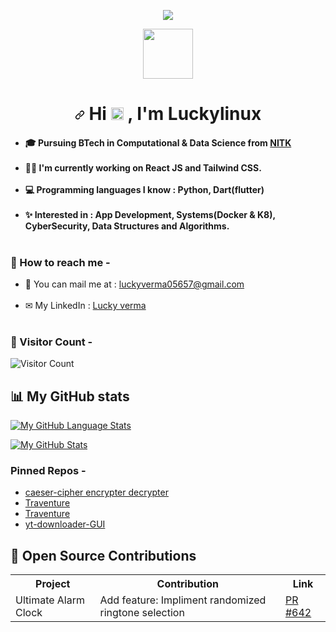 <p align="center"<a href="https://en.wikipedia.org/wiki/india"><img src="https://img.shields.io/badge/FROM-INDIA-green?colorA=%23FF9933&amp;colorB=%23138808&amp;style=for-the-badge"></img></a></p>
<p align="center"<a href="https://nitk.ac.in"><img width="80px" src="https://encrypted-tbn0.gstatic.com/images?q=tbn:ANd9GcSx_K2RoLz2NXai1c2jlx-cmzKWh3ghZP2_Ag&s"></img></a></p>
<h1 align="center">
<a id="user-content-hi--im-kali--the-hacker" class="anchor" aria-hidden="true" href="#hi--im-kali--the-hacker"><svg class="octicon octicon-link" viewBox="0 0 16 16" version="1.1" width="16" height="16" aria-hidden="true"><path fill-rule="evenodd" d="M7.775 3.275a.75.75 0 001.06 1.06l1.25-1.25a2 2 0 112.83 2.83l-2.5 2.5a2 2 0 01-2.83 0 .75.75 0 00-1.06 1.06 3.5 3.5 0 004.95 0l2.5-2.5a3.5 3.5 0 00-4.95-4.95l-1.25 1.25zm-4.69 9.64a2 2 0 010-2.83l2.5-2.5a2 2 0 012.83 0 .75.75 0 001.06-1.06 3.5 3.5 0 00-4.95 0l-2.5 2.5a3.5 3.5 0 004.95 4.95l1.25-1.25a.75.75 0 00-1.06-1.06l-1.25 1.25a2 2 0 01-2.83 0z"></path></svg></a>
Hi 
<g-emoji class="g-emoji" alias="wave" fallback-src="https://github.githubassets.com/images/icons/emoji/unicode/1f44b.png"><img class="emoji" alt="wave" height="20" width="20" src="https://github.githubassets.com/images/icons/emoji/unicode/1f44b.png"></g-emoji>
, I'm Luckylinux
</h1>

<h4>
  <ul>
    <li>
      🎓 Pursuing BTech in Computational & Data Science from <a href="https://www.nitk.ac.in" target="_blank" rel="noopener noreferrer">NITK</a><br><br>
    </li>
    <li>
      👨‍💻 I'm currently working on <strong>React JS</strong> and <strong>Tailwind CSS</strong>.<br><br>
    </li>
    <li>
      💻 Programming languages I know : Python, Dart(flutter)<br><br>
    </li>
    <li>
      ✨ Interested in : App Development, Systems(Docker & K8), CyberSecurity, Data Structures and Algorithms.<br><br>
    </li>
  </ul>
 </h4> 
  <h3>📮 How to reach me -</h3>
  <ul>
    <li>
      📧 You can mail me at : <a href="mailto:luckyverma05657@gmail.com" target="_blank" rel="noopener noreferrer">luckyverma05657@gmail.com</a><br><br>
    </li>
    <li>
      ✉ My LinkedIn : <a href="https://www.linkedin.com/in/luckylinux" target="_blank" rel="noopener noreferrer">Lucky verma</a><br><br>
     </li>
  </ul>
  
<h3>👀 Visitor Count - </h3>
  
![Visitor Count](https://profile-counter.glitch.me/luckyverma-sudo/count.svg)
<h2>📊 My GitHub stats </h2>
    
[![My GitHub Language Stats](https://github-readme-stats.vercel.app/api/top-langs/?username=KALI-THE-HACKER&langs_count=5&theme=tokyonight)]()

[![My GitHub Stats](https://github-readme-stats.vercel.app/api/?username=KALI-THE-HACKER&count_private=true&theme=tokyonight&showicons=true)]()
<h3>Pinned Repos -</h3>
<ul>
  <li>
    <a href="https://github.com/KALI-THE-HACKER/NetworkK">caeser-cipher encrypter decrypter</a>
  </li>
  <li>
    <a href="https://github.com/KALI-THE-HACKER/Alarmmate">Traventure</a>
  </li>
  <li>
    <a href="https://github.com/KALI-THE-HACKER/Traventure">Traventure</a>
  </li>
  <li>
    <a href="https://github.com/KALI-THE-HACKER/yt-downloader-GUI">yt-downloader-GUI</a>
  </li>
  </ul>
  
<h2>🌟 Open Source Contributions</h2>

<table>
  <tr>
    <th>Project</th>
    <th>Contribution</th>
    <th>Link</th>
  </tr>
  <tr>
    <td>Ultimate Alarm Clock</td>
    <td>Add feature: Impliment randomized ringtone selection</td>
    <td><a href="[https://github.com/CCExtractor/ultimate-alarm-clock/pull/642](https://github.com/CCExtractor/ultimate_alarm_clock/pull/642)">PR #642</a></td>
  </tr>
</table>
  <h2 align="center"></h2>
